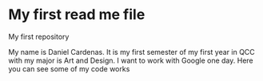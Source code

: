 # My first read me file

My first repository

My name is Daniel Cardenas. It is my first semester of my first year in QCC with my major is Art and Design.
I want to work with Google one day.
Here you can see some of my code works
